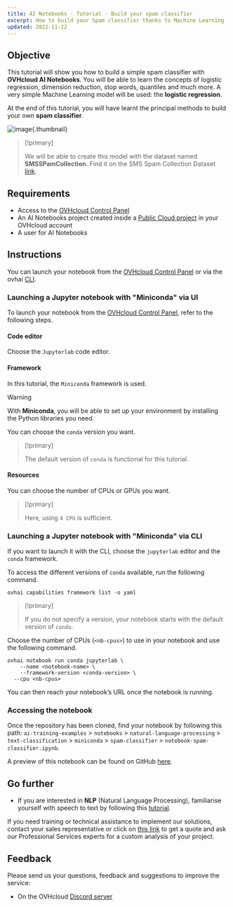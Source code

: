 ```yaml
---
title: AI Notebooks - Tutorial - Build your spam classifier
excerpt: How to build your Spam classifier thanks to Machine Learning
updated: 2022-11-22
---
```


## Objective

This tutorial will show you how to build a simple spam classifier with **OVHcloud AI Notebooks**. You will be able to learn the concepts of logistic regression, dimension reduction, stop words, quantiles and much more. A very simple Machine Learning model will be used: the **logistic regression**.

At the end of this tutorial, you will have learnt the principal methods to build your own **spam classifier**.

![image](spam-classifier.png){.thumbnail}

> [!primary]
>
> We will be able to create this model with the dataset named **SMSSPamCollection**. Find it on the SMS Spam Collection Dataset [link](https://archive.ics.uci.edu/ml/datasets/SMS+Spam+Collection).
>

## Requirements

- Access to the [OVHcloud Control Panel](https://www.ovh.com/auth/?action=gotomanager&from=https://www.ovh.pt/&ovhSubsidiary=pt)
- An AI Notebooks project created inside a [Public Cloud project](https://www.ovhcloud.com/pt/public-cloud/) in your OVHcloud account
- A user for AI Notebooks

## Instructions

You can launch your notebook from the [OVHcloud Control Panel](https://www.ovh.com/auth/?action=gotomanager&from=https://www.ovh.pt/&ovhSubsidiary=pt) or via the ovhai [CLI](cli_11_howto_run_notebook_cli1.).

### Launching a Jupyter notebook with "Miniconda" via UI

To launch your notebook from the [OVHcloud Control Panel](https://www.ovh.com/auth/?action=gotomanager&from=https://www.ovh.pt/&ovhSubsidiary=pt), refer to the following steps.

#### Code editor

Choose the `Jupyterlab` code editor.

#### Framework

In this tutorial, the `Miniconda` framework is used.

> [!warning]
>
> With **Miniconda**, you will be able to set up your environment by installing the Python libraries you need.
>

You can choose the `conda` version you want.

> [!primary]
>
> The default version of `conda` is functional for this tutorial.
>

#### Resources

You can choose the number of CPUs or GPUs you want.

> [!primary]
>
> Here, using `4 CPU` is sufficient.
>

### Launching a Jupyter notebook with "Miniconda" via CLI

If you want to launch it with the CLI, choose the `jupyterlab` editor and the `conda` framework.

To access the different versions of `conda` available, run the following command.

```console
ovhai capabilities framework list -o yaml
```

> [!primary]
>
> If you do not specify a version, your notebook starts with the default version of `conda`.
>

Choose the number of CPUs (`<nb-cpus>`) to use in your notebook and use the following command.

```console
ovhai notebook run conda jupyterlab \
	--name <notebook-name> \
	--framework-version <conda-version> \
  --cpu <nb-cpus>
```

You can then reach your notebook’s URL once the notebook is running.

### Accessing the notebook

Once the repository has been cloned, find your notebook by following this path: `ai-training-examples` > `notebooks` > `natural-language-processing` > `text-classification` > `miniconda` > `spam-classifier` > `notebook-spam-classifier.ipynb`.

A preview of this notebook can be found on GitHub [here](https://github.com/ovh/ai-training-examples/blob/main/notebooks/natural-language-processing/text-classification/miniconda/spam-classifier/notebook-spam-classifier.ipynb).

## Go further

- If you are interested in **NLP** (Natural Language Processing), familiarise yourself with speech to text by following this [tutorial](notebook_tuto_08_speech_to_text1.).

If you need training or technical assistance to implement our solutions, contact your sales representative or click on [this link](https://www.ovhcloud.com/pt/professional-services/) to get a quote and ask our Professional Services experts for a custom analysis of your project.

## Feedback

Please send us your questions, feedback and suggestions to improve the service:

- On the OVHcloud [Discord server](https://discord.com/invite/vXVurFfwe9)
